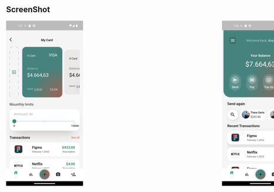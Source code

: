 <h2>
ScreenShot
</h2>
<div style="display: flex;justify-content: space-between ;width: 800px; ">
    <img src="https://github.com/EJPradoB/app_balance_main/blob/main/assets/imgGit_t2/Screenshot_1667265699.png" style="width: 210px; height: 450px;" alt="">
    <img src="https://github.com/EJPradoB/app_balance_main/blob/main/assets/imgGit_t2/Screenshot_1667265987.png" style="width: 210px; height: 450px;" alt="">
   
       
</div>

